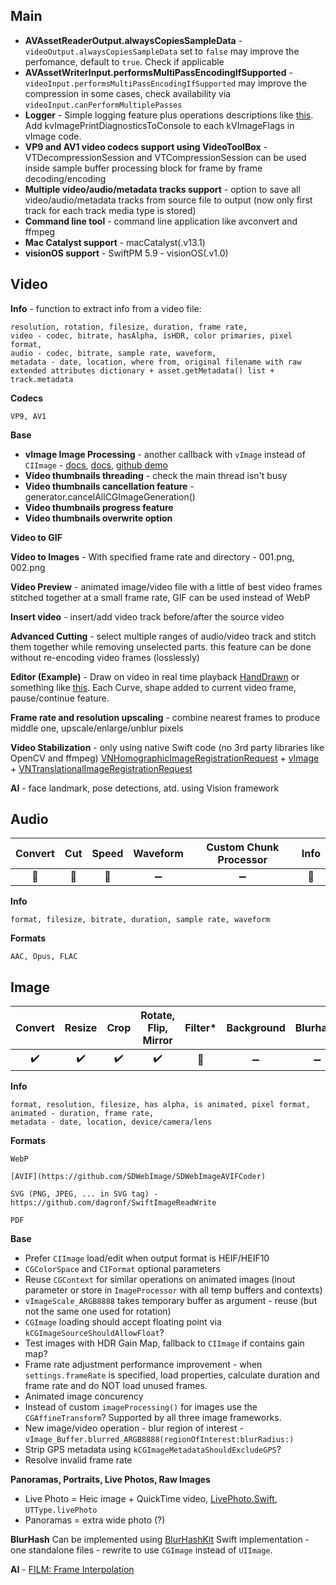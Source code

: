 ## Main
- __AVAssetReaderOutput.alwaysCopiesSampleData__ - `videoOutput.alwaysCopiesSampleData` set to `false` may improve the perfomance, default to `true`. Check if applicable
- __AVAssetWriterInput.performsMultiPassEncodingIfSupported__ - `videoInput.performsMultiPassEncodingIfSupported` may improve the compression in some cases, check availability via `videoInput.canPerformMultiplePasses`
- __Logger__ - Simple logging feature plus operations descriptions like [this](https://stackoverflow.com/a/23271969/20387962). Add kvImagePrintDiagnosticsToConsole to each kVImageFlags in vImage code.
- __VP9 and AV1 video codecs support using VideoToolBox__ - VTDecompressionSession and VTCompressionSession can be used inside sample buffer processing block for frame by frame decoding/encoding
- __Multiple video/audio/metadata tracks support__ - option to save all video/audio/metadata tracks from source file to output (now only first track for each track media type is stored)
- __Command line tool__ - command line application like avconvert and ffmpeg
- __Mac Catalyst support__ - macCatalyst(.v13.1)
- __visionOS support__ - SwiftPM 5.9 - visionOS(.v1.0)

## Video
__Info__ - function to extract info from a video file:
```
resolution, rotation, filesize, duration, frame rate,
video - codec, bitrate, hasAlpha, isHDR, color primaries, pixel format,
audio - codec, bitrate, sample rate, waveform,
metadata - date, location, where from, original filename with raw extended attributes dictionary + asset.getMetadata() list + track.metadata
```

__Codecs__
```
VP9, AV1
```

__Base__
- __vImage Image Processing__ - another callback with `vImage` instead of `CIImage` - [docs](https://developer.apple.com/documentation/accelerate/applying_vimage_operations_to_video_sample_buffers), [docs](https://developer.apple.com/documentation/accelerate/core_video_interoperability),
    [github demo](https://github.com/madhaviKumari/ApplyingVImageOperationsToVideoSampleBuffers)
- __Video thumbnails threading__ - check the main thread isn't busy
- __Video thumbnails cancellation feature__ - generator.cancelAllCGImageGeneration()
- __Video thumbnails progress feature__
- __Video thumbnails overwrite option__

__Video to GIF__

__Video to Images__ - With specified frame rate and directory - 001.png, 002.png

__Video Preview__ - animated image/video file with a little of best video frames stitched together at a small frame rate, GIF can be used instead of WebP

__Insert video__ - insert/add video track before/after the source video

__Advanced Cutting__ - select multiple ranges of audio/video track and stitch them together while removing unselected parts. this feature can be done without re-encoding video frames (losslessly)

__Editor (Example)__ - Draw on video in real time playback [HandDrawn](https://github.com/starkdmi/HandDrawn) or something like [this](https://github.com/ltebean/LTVideoRecorder). Each Curve, shape added to current video frame, pause/continue feature.

__Frame rate and resolution upscaling__ - combine nearest frames to produce middle one, upscale/enlarge/unblur pixels

__Video Stabilization__ - only using native Swift code (no 3rd party libraries like OpenCV and ffmpeg)
[VNHomographicImageRegistrationRequest](https://developer.apple.com/documentation/vision/VNHomographicImageRegistrationRequest) + [vImage](https://developer.apple.com/documentation/accelerate/vimage) + [VNTranslationalImageRegistrationRequest](https://developer.apple.com/documentation/vision/VNTranslationalImageRegistrationRequest)

__AI__ - face landmark, pose detections, atd. using Vision framework

## Audio
| Convert | Cut | Speed | Waveform | Custom Chunk Processor | Info |
| :---: | :---: | :---: | :---: | :---: | :---: |
| 🚧 | 🚧 | 🚧 | ➖ | ➖ | 🚧 |

__Info__
``` 
format, filesize, bitrate, duration, sample rate, waveform
```

__Formats__
```
AAC, Opus, FLAC
```

## Image
| Convert | Resize | Crop | Rotate, Flip, Mirror | Filter\* | Background | Blurhash | Custom FPS | Info |
| :---: | :---: | :---: | :---: | :---: | :---: | :---: | :---: | :---: |
| ✔️ | ✔️ | ✔️ | ✔️ | 🚧 | ➖ | ➖ | ✔️ | ✔️ |

__Info__
```
format, resolution, filesize, has alpha, is animated, pixel format,
animated - duration, frame rate,
metadata - date, location, device/camera/lens
```

__Formats__
```
WebP

[AVIF](https://github.com/SDWebImage/SDWebImageAVIFCoder)

SVG (PNG, JPEG, ... in SVG tag) - https://github.com/dagronf/SwiftImageReadWrite

PDF
```

__Base__
- Prefer `CIImage` load/edit when output format is HEIF/HEIF10
- `CGColorSpace` and `CIFormat` optional parameters
- Reuse `CGContext` for similar operations on animated images (inout parameter or store in `ImageProcessor` with all temp buffers and contexts)
- `vImageScale_ARGB8888` takes temporary buffer as argument - reuse (but not the same one used for rotation)
- `CGImage` loading should accept floating point via `kCGImageSourceShouldAllowFloat`?
- Test images with HDR Gain Map, fallback to `CIImage` if contains gain map?
- Frame rate adjustment performance improvement - when `settings.frameRate` is specified, load properties, calculate duration and frame rate and do NOT load unused frames.
- Animated image concurency
- Instead of custom `imageProcessing()` for images use the `CGAffineTransform`? Supported by all three image frameworks.
- New image/video operation - blur region of interest - `vImage_Buffer.blurred_ARGB8888(regionOfInterest:blurRadius:)`
- Strip GPS metadata using `kCGImageMetadataShouldExcludeGPS`?
- Resolve invalid frame rate

__Panoramas, Portraits, Live Photos, Raw Images__
- Live Photo = Heic image + QuickTime video, [LivePhoto.Swift](https://github.com/LimitPoint/LivePhoto), `UTType.livePhoto`
- Panoramas = extra wide photo (?)

__BlurHash__
Can be implemented using [BlurHashKit](https://github.com/woltapp/blurhash/blob/master/Swift/BlurHashEncode.swift) Swift implementation - one standalone files - rewrite to use `CGImage` instead of `UIImage`.

__AI__ - [FILM: Frame Interpolation](https://film-net.github.io/)
